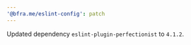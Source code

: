 ```yaml
---
'@bfra.me/eslint-config': patch
---
```


Updated dependency `eslint-plugin-perfectionist` to `4.1.2`.
